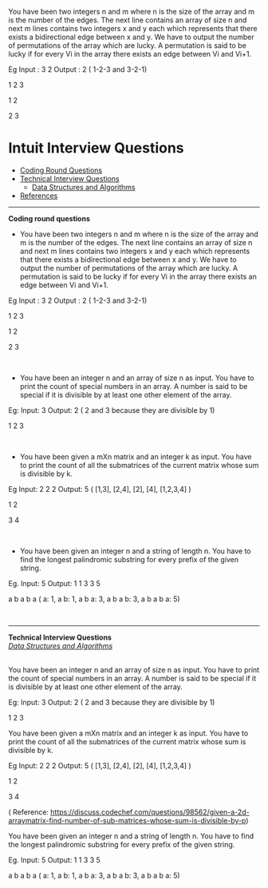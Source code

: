 You have been two integers n and m where n is the size of the array and m is the number of the edges. The next line contains an array of size n and next m lines contains two integers x and y each which represents that there exists a bidirectional edge between x and y. We have to output the number of permutations of the array which are lucky. A permutation is said to be lucky if for every Vi in the array there exists an edge between Vi and Vi+1.



Eg Input : 3 2 Output : 2 ( 1-2-3 and 3-2-1)

1 2 3

1 2

2 3
# Intuit Interview Questions
* [Coding Round Questions](#coding)
* [Technical Interview Questions](#tech)
   * [Data Structures and Algorithms](#dsalg)
* [References](#ref)
____
<b name="coding">Coding round questions</b><br/>
- You have been two integers n and m where n is the size of the array and m is the number of the edges. The next line contains an array of size n and next m lines contains two integers x and y each which represents that there exists a bidirectional edge between x and y. We have to output the number of permutations of the array which are lucky. A permutation is said to be lucky if for every Vi in the array there exists an edge between Vi and Vi+1.



Eg Input : 3 2 Output : 2 ( 1-2-3 and 3-2-1)

1 2 3

1 2

2 3

<br/>

- You have been an integer n and an array of size n as input. You have to print the count of special numbers in an array. A number is said to be special if it is divisible by at least one other element of the array.

Eg: Input: 3 Output: 2 ( 2 and 3 because they are divisible by 1)

1 2 3

<br/>

- You have been given a mXn matrix and an integer k as input. You have to print the count of all the submatrices of the current matrix whose sum is divisible by k.

Eg Input: 2 2 2 Output: 5 ( [1,3], [2,4], [2], [4], [1,2,3,4] )

1 2

3 4

<br/>

- You have been given an integer n and a string of length n. You have to find the longest palindromic substring for every prefix of the given string.

Eg. Input: 5 Output: 1 1 3 3 5

a b a b a ( a: 1, a b: 1, a b a: 3, a b a b: 3, a b a b a: 5)

<br/>

----
<b name="tech">Technical Interview Questions</b>
<br/>
<i><u name="dsalg">Data Structures and Algorithms</u></i>
<br/>
<br/>


You have been an integer n and an array of size n as input. You have to print the count of special numbers in an array. A number is said to be special if it is divisible by at least one other element of the array.

Eg: Input: 3 Output: 2 ( 2 and 3 because they are divisible by 1)

1 2 3

You have been given a mXn matrix and an integer k as input. You have to print the count of all the submatrices of the current matrix whose sum is divisible by k.

Eg Input: 2 2 2 Output: 5 ( [1,3], [2,4], [2], [4], [1,2,3,4] )

1 2

3 4

( Reference: https://discuss.codechef.com/questions/98562/given-a-2d-arraymatrix-find-number-of-sub-matrices-whose-sum-is-divisible-by-p)

You have been given an integer n and a string of length n. You have to find the longest palindromic substring for every prefix of the given string.

Eg. Input: 5 Output: 1 1 3 3 5

a b a b a ( a: 1, a b: 1, a b a: 3, a b a b: 3, a b a b a: 5)

